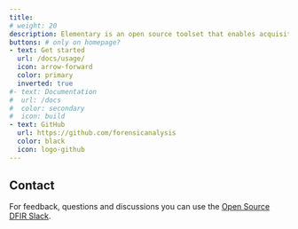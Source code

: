 ```yaml
---
title: 
# weight: 20
description: Elementary is an open source toolset that enables acquisition and processing of artifacts for forensic investigations.
buttons: # only on homepage?
- text: Get started
  url: /docs/usage/
  icon: arrow-forward
  color: primary
  inverted: true
#- text: Documentation
#  url: /docs
#  color: secondary
#  icon: build
- text: GitHub
  url: https://github.com/forensicanalysis
  color: black
  icon: logo-github
---
```


<!--
# Features

- Awesome
- stuff
- TODO
- here
-->

## Contact

For feedback, questions and discussions you can use the [Open Source DFIR Slack](https://github.com/open-source-dfir/slack).
